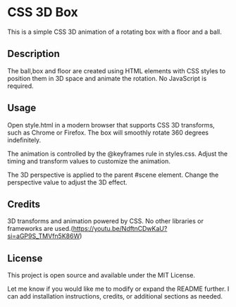 # CSS 3D Box

This is a simple CSS 3D animation of a rotating box with a floor and a ball. 

## Description

The ball,box and floor are created using HTML elements with CSS styles to position them in 3D space and animate the rotation. No JavaScript is required.

## Usage

Open style.html in a modern browser that supports CSS 3D transforms, such as Chrome or Firefox. The box will smoothly rotate 360 degrees indefinitely.

The animation is controlled by the @keyframes rule in styles.css. Adjust the timing and transform values to customize the animation.

The 3D perspective is applied to the parent #scene element. Change the perspective value to adjust the 3D effect.

## Credits

3D transforms and animation powered by CSS. No other libraries or frameworks are used.(https://youtu.be/NdftnCDwKaU?si=aGP9S_TMVfn5K86W)

## License

This project is open source and available under the MIT License.

Let me know if you would like me to modify or expand the README further. I can add installation instructions, credits, or additional sections as needed.